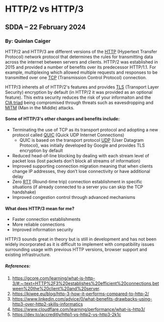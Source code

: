 # **HTTP/2 vs HTTP/3**
## SDDA – 22 February 2024 
### By: Quinlan Caiger
HTTP/2 and HTTP/3 are different versions of the [HTTP](https://www.cloudflare.com/learning/ddos/glossary/hypertext-transfer-protocol-http/#:~:text=The%20Hypertext%20Transfer%20Protocol%20(HTTP,of%20the%20network%20protocol%20stack.)) (Hypertext Transfer Protocol) network protocol that determines the rules for transmitting data across the internet between servers and clients.
HTTP/2 was established in 2015 and provided a number of benefits over its predecessor HTTP/1.1. For example, multiplexing which allowed multiple requests and responses to be transmitted over one [TCP](https://www.techtarget.com/searchnetworking/definition/TCP) (Transmission Control Protocol) connection. 

HTTP/3 inherets all of HTTP/2's features and provides [TLS](https://www.cloudflare.com/learning/ssl/transport-layer-security-tls/#:~:text=Transport%20Layer%20Security%2C%20or%20TLS,web%20browsers%20loading%20a%20website) (Transport Layer Security) encryption by default (in HTTP/2 it was provided as an optional feature). This extra security reduces the risk of your informaiton and the [CIA triad](https://www.techtarget.com/whatis/definition/Confidentiality-integrity-and-availability-CIA) being compromised through threats such as eavesdropping and [MITM](https://www.imperva.com/learn/application-security/man-in-the-middle-attack-mitm/) (Man in the Middle) attacks. 

#### Some of HTTP/3's other changes and benefits include:
- Terminating the use of TCP as its transport protocol and adopting a new protocol called [QUIC](https://www.auvik.com/franklyit/blog/what-is-quic-protocol/) (Quick UDP Internet Connections)
  - QUIC is based on the transport protocol [UDP](https://www.cloudflare.com/learning/ddos/glossary/user-datagram-protocol-udp/) (User Datagram Protocol), was initially developed by Google and provides TLS encryption by default
- Reduced head-of-line blocking by dealing with each stream level of packet loss (lost packets don’t block all streams of information)
- Improved supporting connection migration meaning that when clients change IP addresses, they don’t lose connectivity or have additional delay
- Zero [RTT](https://www.cloudflare.com/learning/cdn/glossary/round-trip-time-rtt/#:~:text=round%2Dtrip%20time%3F-,Round%2Dtrip%20time%20(RTT)%20is%20the%20duration%20in%20milliseconds,again%20to%20the%20starting%20point.) (Round-time trip) connection establishment in specific situations (if already connected to a server you can skip the TCP handshake)
- Improved congestion control through advanced mechanisms

#### What does HTTP/3 mean for me?
- Faster connection establishments
- More reliable connections 
- Improved information security

HTTP/3 sounds great in theory but is still in development and has not been widely incorporated as it is difficult to implement with compatibility issues surrounding usage with previous HTTP versions, browser support and existing infrastructure.

##### References:
1. https://gcore.com/learning/what-is-http-3/#:~:text=HTTP%2F3%20establishes%20efficient%20connections,between%20the%20client%20and%20server.
2. https://kiwee.eu/blog/http-3-how-it-performs-compared-to-http-2/
3. https://www.linkedin.com/advice/0/what-benefits-drawbacks-using-http3-over-http2-skills-informatics
4. https://www.cloudflare.com/learning/performance/what-is-http3/
5. https://dev.to/accreditly/http1-vs-http2-vs-http3-2k1c
